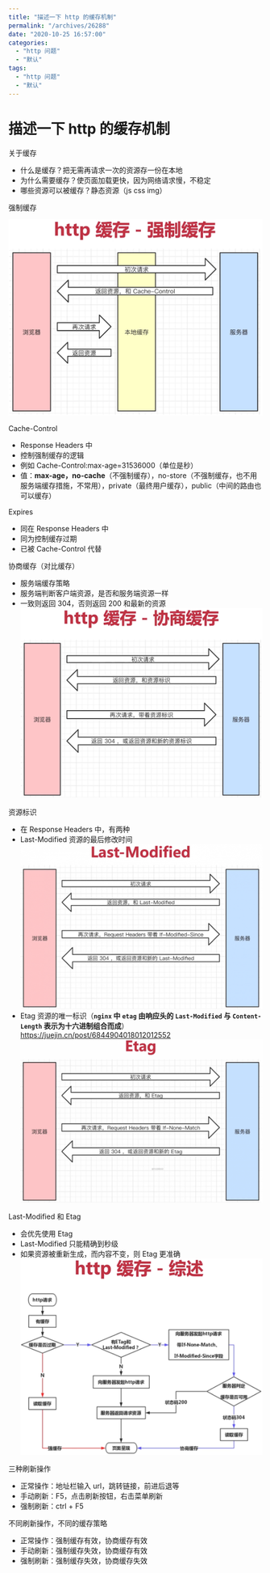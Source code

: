 ```yaml
---
title: "描述一下 http 的缓存机制"
permalink: "/archives/26288"
date: "2020-10-25 16:57:00"
categories: 
  - "http 问题"
  - "默认"
tags: 
  - "http 问题"
  - "默认"
---
```


# 描述一下 http 的缓存机制

关于缓存

- 什么是缓存？把无需再请求一次的资源存一份在本地
- 为什么需要缓存？使页面加载更快，因为网络请求慢，不稳定
- 哪些资源可以被缓存？静态资源（js css img）

强制缓存

![](images/3838812698.png)

Cache-Control

- Response Headers 中
- 控制强制缓存的逻辑
- 例如 Cache-Control:max-age=31536000（单位是秒）
- 值：**max-age，no-cache**（不强制缓存），no-store（不强制缓存，也不用服务端缓存措施，不常用），private（最终用户缓存），public（中间的路由也可以缓存）

Expires

- 同在 Response Headers 中
- 同为控制缓存过期
- 已被 Cache-Control 代替

协商缓存（对比缓存）

- 服务端缓存策略
- 服务端判断客户端资源，是否和服务端资源一样
- 一致则返回 304，否则返回 200 和最新的资源  
    ![](images/1501089056.png)

资源标识

- 在 Response Headers 中，有两种
- Last-Modified 资源的最后修改时间  
    ![](images/1619832831.png)
- Etag 资源的唯一标识（**`nginx` 中 `etag` 由响应头的 `Last-Modified` 与 `Content-Length` 表示为十六进制组合而成**）https://juejin.cn/post/6844904018012012552  
    ![](images/3247340338.png)

Last-Modified 和 Etag

- 会优先使用 Etag
- Last-Modified 只能精确到秒级
- 如果资源被重新生成，而内容不变，则 Etag 更准确  
    ![](images/709619993.png)

三种刷新操作

- 正常操作：地址栏输入 url，跳转链接，前进后退等
- 手动刷新：F5，点击刷新按钮，右击菜单刷新
- 强制刷新：ctrl + F5

不同刷新操作，不同的缓存策略

- 正常操作：强制缓存有效，协商缓存有效
- 手动刷新：强制缓存失效，协商缓存有效
- 强制刷新：强制缓存失效，协商缓存失效

